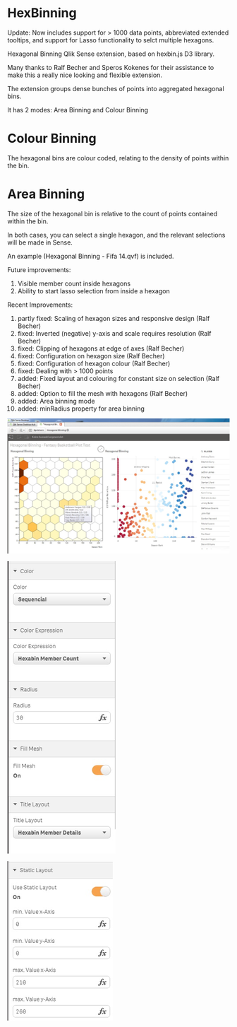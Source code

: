 HexBinning
==========
Update: Now includes support for > 1000 data points, abbreviated extended tooltips, and support for Lasso functionality to selct multiple hexagons.

Hexagonal Binning Qlik Sense extension, based on hexbin.js D3 library.

Many thanks to Ralf Becher and Speros Kokenes for their assistance to make this a really nice looking and flexible extension.

The extension groups dense bunches of points into aggregated hexagonal bins.  

It has 2 modes: Area Binning and Colour Binning

Colour Binning
==============
The hexagonal bins are colour coded, relating to the density of points within the bin.  

Area Binning
============
The size of the hexagonal bin is relative to the count of points contained within the bin.

In both cases, you can select a single hexagon, and the relevant selections will be made in Sense.

An example (Hexagonal Binning - Fifa 14.qvf) is included.

Future improvements:
1. Visible member count inside hexagons
2. Ability to start lasso selection from inside a hexagon

Recent Improvements:
1. partly fixed: Scaling of hexagon sizes and responsive design (Ralf Becher)
2. fixed: Inverted (negative) y-axis and scale requires resolution (Ralf Becher)
3. fixed: Clipping of hexagons at edge of axes (Ralf Becher)
4. fixed: Configuration on hexagon size (Ralf Becher)
5. fixed: Configuration of hexagon colour (Ralf Becher)
6. fixed: Dealing with > 1000 points
7. added: Fixed layout and colouring for constant size on selection (Ralf Becher)
7. added: Option to fill the mesh with hexagons (Ralf Becher)
8. added: Area binning mode
9. added: minRadius property for area binning

![Qlik Sense Extension Hexagonal Binning](hexabin1.jpg)

![Qlik Sense Extension Hexagonal Binning](hexabin2.jpg)

![Qlik Sense Extension Hexagonal Binning](hexabin3.jpg)
